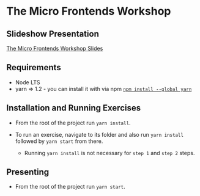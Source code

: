 # The Micro Frontends Workshop

## Slideshow Presentation

[The Micro Frontends Workshop Slides](https://nearform.github.io/the-micro-frontends-workshop)

## Requirements

- Node LTS
- yarn => 1.2 - you can install it with via npm [`npm install --global yarn`](https://classic.yarnpkg.com/lang/en/docs/install/)


## Installation and Running Exercises

- From the root of the project run `yarn install`.

- To run an exercise, navigate to its folder and also run `yarn install` followed by `yarn start` from there. 
    - Running `yarn install` is not necessary for `step 1` and `step 2` steps. 

## Presenting

- From the root of the project run `yarn start`.
